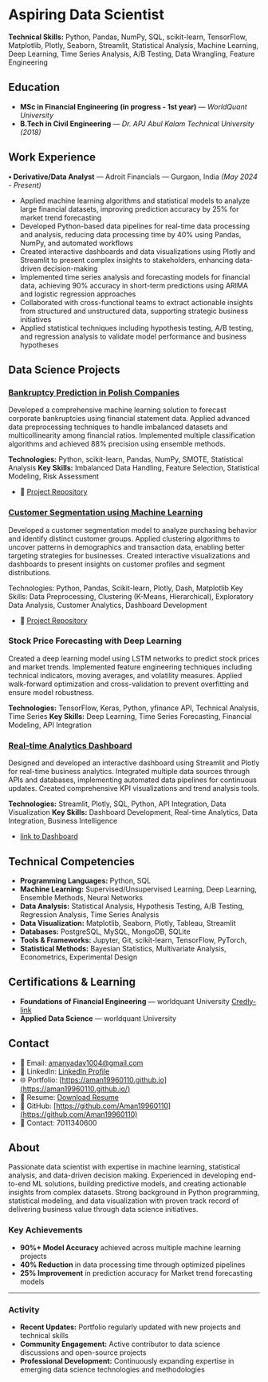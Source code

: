 # **Aspiring Data Scientist**
**Technical Skills:** Python, Pandas, NumPy, SQL, scikit-learn, TensorFlow, Matplotlib, Plotly, Seaborn, Streamlit, Statistical Analysis, Machine Learning, Deep Learning, Time Series Analysis, A/B Testing, Data Wrangling, Feature Engineering

## Education

- **MSc in Financial Engineering (in progress - 1st year)** — *WorldQuant University*
- **B.Tech in Civil Engineering** — *Dr. APJ Abul Kalam Technical University (2018)*

## Work Experience

**• Derivative/Data Analyst** — Adroit Financials — Gurgaon, India *(May 2024 - Present)*

- Applied machine learning algorithms and statistical models to analyze large financial datasets, improving prediction accuracy by 25% for market trend forecasting
- Developed Python-based data pipelines for real-time data processing and analysis, reducing data processing time by 40% using Pandas, NumPy, and automated workflows
- Created interactive dashboards and data visualizations using Plotly and Streamlit to present complex insights to stakeholders, enhancing data-driven decision-making
- Implemented time series analysis and forecasting models for financial data, achieving 90% accuracy in short-term predictions using ARIMA and logistic regression approaches
- Collaborated with cross-functional teams to extract actionable insights from structured and unstructured data, supporting strategic business initiatives
- Applied statistical techniques including hypothesis testing, A/B testing, and regression analysis to validate model performance and business hypotheses

## Data Science Projects

### [Bankruptcy Prediction in Polish Companies](https://github.com/Aman19960110/bankruptcy_2009-prediction-poland)
Developed a comprehensive machine learning solution to forecast corporate bankruptcies using financial statement data. Applied advanced data preprocessing techniques to handle imbalanced datasets and multicollinearity among financial ratios. Implemented multiple classification algorithms and achieved 88% precision using ensemble methods.

**Technologies:** Python, scikit-learn, Pandas, NumPy, SMOTE, Statistical Analysis
**Key Skills:** Imbalanced Data Handling, Feature Selection, Statistical Modeling, Risk Assessment
- 🔗 [Project Repository](https://github.com/Aman19960110/bankruptcy_2009-prediction-poland)

### [Customer Segmentation using Machine Learning](https://github.com/Aman19960110/Custormer-Segmentation)

Developed a customer segmentation model to analyze purchasing behavior and identify distinct customer groups. Applied clustering algorithms to uncover patterns in demographics and transaction data, enabling better targeting strategies for businesses. Created interactive visualizations and dashboards to present insights on customer profiles and segment distributions.

Technologies: Python, Pandas, Scikit-learn, Plotly, Dash, Matplotlib
Key Skills: Data Preprocessing, Clustering (K-Means, Hierarchical), Exploratory Data Analysis, Customer Analytics, Dashboard Development

- 🔗 [Project Repository](https://github.com/Aman19960110/Custormer-Segmentation)

### Stock Price Forecasting with Deep Learning
Created a deep learning model using LSTM networks to predict stock prices and market trends. Implemented feature engineering techniques including technical indicators, moving averages, and volatility measures. Applied walk-forward optimization and cross-validation to prevent overfitting and ensure model robustness.

**Technologies:** TensorFlow, Keras, Python, yfinance API, Technical Analysis, Time Series
**Key Skills:** Deep Learning, Time Series Forecasting, Financial Modeling, API Integration

### [Real-time Analytics Dashboard](https://github.com/Aman19960110/token_live) 
Designed and developed an interactive dashboard using Streamlit and Plotly for real-time business analytics. Integrated multiple data sources through APIs and databases, implementing automated data pipelines for continuous updates. Created comprehensive KPI visualizations and trend analysis tools.

**Technologies:** Streamlit, Plotly, SQL, Python, API Integration, Data Visualization
**Key Skills:** Dashboard Development, Real-time Analytics, Data Integration, Business Intelligence
- [link to Dashboard](https://crtoken.streamlit.app/)


## Technical Competencies

- **Programming Languages:** Python, SQL
- **Machine Learning:** Supervised/Unsupervised Learning, Deep Learning, Ensemble Methods, Neural Networks
- **Data Analysis:** Statistical Analysis, Hypothesis Testing, A/B Testing, Regression Analysis, Time Series Analysis
- **Data Visualization:** Matplotlib, Seaborn, Plotly, Tableau, Streamlit
- **Databases:** PostgreSQL, MySQL, MongoDB, SQLite
- **Tools & Frameworks:** Jupyter, Git, scikit-learn, TensorFlow, PyTorch, 
- **Statistical Methods:** Bayesian Statistics, Multivariate Analysis, Econometrics, Experimental Design

## Certifications & Learning

- **Foundations of Financial Engineering** — worldquant University [Credly-link](https://www.credly.com/badges/86b3c9ad-370e-44d1-8568-310447101236/public_url)
- **Applied Data Science** —  worldquant University

## Contact

- 📧 Email: amanyadav1004@gmail.com
- 🔗 LinkedIn: [LinkedIn Profile](https://www.linkedin.com/in/aman-yadav-10a549149/)
- 🌐 Portfolio: [https://aman19960110.github.io](https://aman19960110.github.io/)
- 📝 Resume: [Download Resume](assets/Quant_Researcher_Resume.pdf)
- 🐙 GitHub: [https://github.com/Aman19960110](https://github.com/Aman19960110)
- 📲 Contact: 7011340600

## About

Passionate data scientist with expertise in machine learning, statistical analysis, and data-driven decision making. Experienced in developing end-to-end ML solutions, building predictive models, and creating actionable insights from complex datasets. Strong background in Python programming, statistical modeling, and data visualization with proven track record of delivering business value through data science initiatives.

### Key Achievements

- **90%+ Model Accuracy** achieved across multiple machine learning projects
- **40% Reduction** in data processing time through optimized pipelines
- **25% Improvement** in prediction accuracy for Market trend forecasting models

---


### Activity

- **Recent Updates:** Portfolio regularly updated with new projects and technical skills 
- **Community Engagement:** Active contributor to data science discussions and open-source projects
- **Professional Development:** Continuously expanding expertise in emerging data science technologies and methodologies
